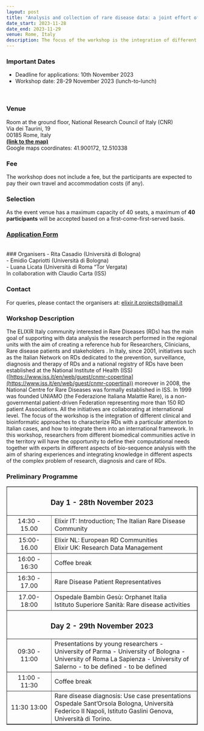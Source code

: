 ```yaml
---
layout: post
title: "Analysis and collection of rare disease data: a joint effort of biomedical and bioinformatics research communities."
date_start: 2023-11-28
date_end: 2023-11-29
venue: Rome, Italy
description: The focus of the workshop is the integration of different clinical and bioinformatic approaches to characterize RDs with a particular attention to Italian cases, and how to integrate them into an international framework. In this workshop, researchers from different biomedical communities active in the territory will have the opportunity to define their computational needs together with experts in different aspects of bio-sequence analysis with the aim of sharing experiences and integrating knowledge in different aspects of the complex problem of research, diagnosis and care of RDs.
---
```


### Important Dates
- Deadline for applications: 10th November 2023
- Workshop date: 28-29 November 2023 (lunch-to-lunch)
<br>

### Venue
Room at the ground floor, National Research Council of Italy (CNR) <br>
Via dei Taurini, 19 <br>
00185 Rome, Italy <br>
[**(link to the map)**](https://maps.app.goo.gl/MeuNCHyW3W7NKnP86) <br>
Google maps coordinates: 41.900172, 12.510338
<br>

### Fee
The workshop does not include a fee, but the participants are expected to pay their own 
travel and accommodation costs (if any).
<br>

### Selection
As the event venue has a maximum capacity of 40 seats, a maximum of **40 participants** will be accepted based on a first-come-first-served basis. 
<br>
### [Application Form](https://forms.gle/T6zkvhMEtHVvgyKA9)
<br>
### Organisers
- Rita Casadio (Università di Bologna) <br>
- Emidio Capriotti (Università di Bologna) <br>
- Luana Licata (Università di Roma “Tor Vergata)
<br>
In collaboration with Claudio Carta (ISS) <br>

### Contact 
For queries, please contact the organisers at: [elixir.it.projects@gmail.it](mailto:elixir.it.projects@gmail.it)
<br>

### Workshop Description 
The ELIXIR Italy community interested in Rare Diseases (RDs) has the main goal of supporting with data analysis the research performed in the regional units with the aim of creating a reference hub for Researchers, Clinicians, Rare disease patients and stakeholders . In Italy, since 2001, initiatives such as the Italian Network on RDs dedicated to the prevention, surveillance, diagnosis and therapy of RDs and a national registry of RDs have been established at the National Institute of Health (ISS) ([https://www.iss.it/en/web/guest/cnmr-copertina](https://www.iss.it/en/web/guest/cnmr-copertina)) moreover in 2008, the National Centre for Rare Diseases was formally established in  ISS. In 1999 was founded UNIAMO (the Federazione Italiana Malattie Rare), is a non-governmental patient-driven Federation representing more than 150  RD patient Associations. All the initiatives are collaborating at international level. The focus of the workshop is the integration of different clinical and bioinformatic approaches to characterize RDs with a particular attention to Italian cases, and how to integrate them into an international framework. In this workshop, researchers from different biomedical communities active in the territory will have the opportunity to define their computational needs together with experts in different aspects of bio-sequence analysis with the aim of sharing experiences and integrating knowledge in different aspects of the complex problem of research, diagnosis and care of RDs.
<br>



### Preliminary Programme
<table border="1" width="700">
  <tr>
    <td colspan="4" align="center"><h3> Day 1 - 28th November 2023</h3></td>
  </tr>
  <tr>
    <td height="50" width="100" align=center>14:30 - 15.00</td>
    <td height="50" > Elixir IT: Introduction; The Italian Rare Disease Community</td>
    
  </tr>
  <tr>
    <td height="50" width="100" align="center">15:00-16.00</td>
    <td height="50" >Elixir NL: European RD Communities <br> Elixir UK: Research Data Management</td>
   </tr>
  <tr>
   <td height="50" width="100" align="center">16:00 - 16:30</td>
    <td colspan="3" height="50">Coffee break</td>
     </tr>

  <tr>
    <td height="50" width="100" align="center">16:30 - 17.00</td>
    <td height="50" >Rare Disease Patient Representatives</td>
    </tr>
  <tr>
    <td height="50" width="100" align="center">17.00-18:00</td>
    <td height="50">Ospedale Bambin Gesù: Orphanet Italia <br> Istituto Superiore Sanità: Rare disease activities</td>
    </tr>
  <tr>
   <td colspan="4" align="center"><h3>Day 2 - 29th November 2023</h3></td>
  </tr>
  <tr>
   <td height="50" width="100" align=center>09:30 - 11:00</td>
   <td height="50">Presentations by young researchers  
- University of Parma
- University of Bologna
- University of Roma La Sapienza
- University of Salerno
- to be defined
- to be defined
</td>
  </tr>

   <tr>
    <td height="50" width="100" align="center">11:00 - 11:30</td>
    <td colspan="3" height="50" > Coffee break</td>
   </tr>
  <tr>
    <td height="50" width="100" align="center">11:30 13:00</td>
    <td height="50" >Rare disease diagnosis: Use case presentations <br>
Ospedale Sant’Orsola Bologna, Università Federico II Napoli, Istituto Gaslini Genova, Università di Torino.</td>

  </tr>
</table>
